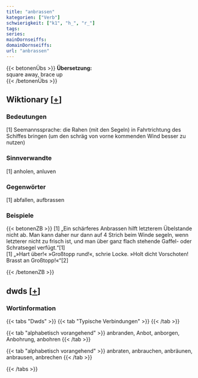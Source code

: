 ```yaml
---
title: "anbrassen"
kategorien: ["Verb"]
schwierigkeit: ["k1", "h_", "r_"]
tags:
series:
mainDornseiffs:
domainDornseiffs:
url: "anbrassen"
---
```


{{< betonenÜbs >}}
**Übersetzung:**  
square away, brace up  
{{< /betonenÜbs >}}

## Wiktionary [[+](https://de.wiktionary.org/wiki/anbrassen)]

### Bedeutungen
[1] Seemannssprache: die Rahen (mit den Segeln) in Fahrtrichtung des Schiffes bringen (um den schräg von vorne kommenden Wind besser zu nutzen)  

### Sinnverwandte
[1] anholen, anluven  

### Gegenwörter
[1] abfallen, aufbrassen  

### Beispiele
{{< betonenZB >}}
[1] „Ein schärferes Anbrassen hilft letzterem Übelstande nicht ab. Man kann daher nur dann auf 4 Strich beim Winde segeln, wenn letzterer nicht zu frisch ist, und man über ganz flach stehende Gaffel- oder Schratsegel verfügt.“[1]  
[1] „»Hart über!« »Großtopp rund!«, schrie Locke. »Holt dicht Vorschoten! Brasst an Großtopp!«“[2]  

{{< /betonenZB >}}


## dwds [[+](https://www.dwds.de/wb/anbrassen)]

### Wortinformation
{{< tabs "Dwds" >}}
{{< tab "Typische Verbindungen" >}}
{{< /tab >}}

{{< tab "alphabetisch vorangehend" >}}
anbranden, Anbot, anborgen, Anbohrung, anbohren
{{< /tab >}}

{{< tab "alphabetisch vorangehend" >}}
anbraten, anbrauchen, anbräunen, anbrausen, anbrechen
{{< /tab >}}

{{< /tabs >}}

